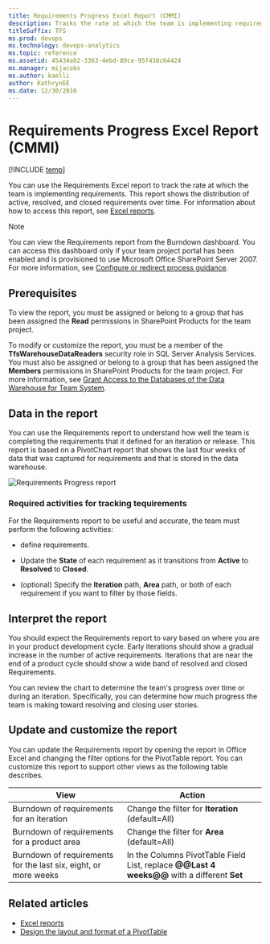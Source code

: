 ```yaml
---
title: Requirements Progress Excel Report (CMMI)  
description: Tracks the rate at which the team is implementing requirements.
titleSuffix: TFS
ms.prod: devops
ms.technology: devops-analytics
ms.topic: reference
ms.assetid: 45434ab2-3363-4ebd-89ce-95f438c64424
ms.manager: mijacobs
ms.author: kaelli
author: KathrynEE
ms.date: 12/30/2016
---
```


# Requirements Progress Excel Report (CMMI)

[!INCLUDE [temp](../_shared/tfs-sharepoint-version.md)]

You can use the Requirements Excel report to track the rate at which the team is implementing requirements. This report shows the distribution of active, resolved, and closed requirements over time. For information about how to access this report, see [Excel reports](excel-reports.md).  
  
> [!NOTE]
>  You can view the Requirements report from the Burndown dashboard. You can access this dashboard only if your team project portal has been enabled and is provisioned to use Microsoft Office SharePoint Server 2007. For more information, see [Configure or redirect process guidance](../sharepoint-dashboards/configure-or-redirect-process-guidance.md).  
  
## Prerequisites  
  
 To view the report, you must be assigned or belong to a group that has been assigned the **Read** permissions in SharePoint Products for the team project.  
  
 To modify or customize the report, you must be a member of the **TfsWarehouseDataReaders** security role in SQL Server Analysis Services. You must also be assigned or belong to a group that has been assigned the **Members** permissions in SharePoint Products for the team project. For more information, see [Grant Access to the Databases of the Data Warehouse for Team System](../admin/grant-permissions-to-reports.md).  
  
<a name="Data"></a>

## Data in the report  

 You can use the Requirements report to understand how well the team is completing the requirements that it defined for an iteration or release. This report is based on a PivotChart report that shows the last four weeks of data that was captured for requirements and that is stored in the data warehouse.  
  
 ![Requirements Progress report](_img/procguid_reqprogress.png "ProcGuid_ReqProgress")  
  
### Required activities for tracking tequirements  

For the Requirements report to be useful and accurate, the team must perform the following activities:  
  
-   define requirements.  
  
-   Update the **State** of each requirement as it transitions from **Active** to **Resolved** to **Closed**.  
  
-   (optional) Specify the **Iteration** path, **Area** path, or both of each requirement if you want to filter by those fields.  
  
<a name="Interpreting"></a> 

## Interpret the report 
 
 You should expect the Requirements report to vary based on where you are in your product development cycle. Early iterations should show a gradual increase in the number of active requirements. Iterations that are near the end of a product cycle should show a wide band of resolved and closed Requirements.  
  
 You can review the chart to determine the team's progress over time or during an iteration. Specifically, you can determine how much progress the team is making toward resolving and closing user stories.  
  
<a name="Updating"></a> 
  
##  Update and customize the report  

 You can update the Requirements report by opening the report in Office Excel and changing the filter options for the PivotTable report. You can customize this report to support other views as the following table describes.  
  
|View|Action|  
|----------|------------|  
|Burndown of requirements for an iteration|Change the filter for **Iteration** (default=All)|  
|Burndown of requirements for a product area|Change the filter for **Area** (default=All)|  
|Burndown of requirements for the last six, eight, or more weeks|In the Columns PivotTable Field List, replace **@@Last 4 weeks@@** with a different **Set**|  
  
## Related articles

- [Excel reports](excel-reports.md)
- [Design the layout and format of a PivotTable](https://support.office.com/article/design-the-layout-and-format-of-a-pivottable-a9600265-95bf-4900-868e-641133c05a80) 